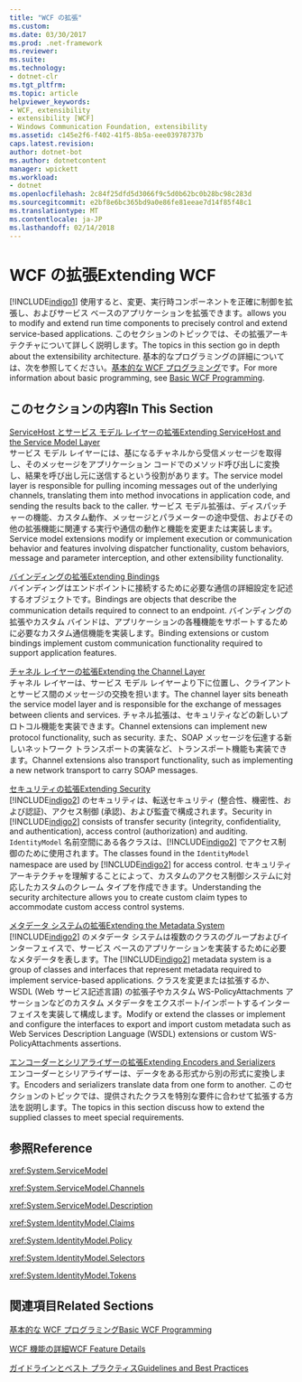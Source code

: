 ```yaml
---
title: "WCF の拡張"
ms.custom: 
ms.date: 03/30/2017
ms.prod: .net-framework
ms.reviewer: 
ms.suite: 
ms.technology:
- dotnet-clr
ms.tgt_pltfrm: 
ms.topic: article
helpviewer_keywords:
- WCF, extensibility
- extensibility [WCF]
- Windows Communication Foundation, extensibility
ms.assetid: c145e2f6-f402-41f5-8b5a-eee03978737b
caps.latest.revision: 
author: dotnet-bot
ms.author: dotnetcontent
manager: wpickett
ms.workload:
- dotnet
ms.openlocfilehash: 2c84f25dfd5d3066f9c5d0b62bc0b28bc98c283d
ms.sourcegitcommit: e2bf8e6bc365bd9a0e86fe81eeae7d14f85f48c1
ms.translationtype: MT
ms.contentlocale: ja-JP
ms.lasthandoff: 02/14/2018
---
```

# <a name="extending-wcf"></a><span data-ttu-id="0c854-102">WCF の拡張</span><span class="sxs-lookup"><span data-stu-id="0c854-102">Extending WCF</span></span>
[!INCLUDE[indigo1](../../../../includes/indigo1-md.md)] <span data-ttu-id="0c854-103">使用すると、変更、実行時コンポーネントを正確に制御を拡張し、およびサービス ベースのアプリケーションを拡張できます。</span><span class="sxs-lookup"><span data-stu-id="0c854-103">allows you to modify and extend run time components to precisely control and extend service-based applications.</span></span> <span data-ttu-id="0c854-104">このセクションのトピックでは、その拡張アーキテクチャについて詳しく説明します。</span><span class="sxs-lookup"><span data-stu-id="0c854-104">The topics in this section go in depth about the extensibility architecture.</span></span> <span data-ttu-id="0c854-105">基本的なプログラミングの詳細については、次を参照してください。[基本的な WCF プログラミング](../../../../docs/framework/wcf/basic-wcf-programming.md)です。</span><span class="sxs-lookup"><span data-stu-id="0c854-105">For more information about basic programming, see [Basic WCF Programming](../../../../docs/framework/wcf/basic-wcf-programming.md).</span></span>  
  
## <a name="in-this-section"></a><span data-ttu-id="0c854-106">このセクションの内容</span><span class="sxs-lookup"><span data-stu-id="0c854-106">In This Section</span></span>  
 [<span data-ttu-id="0c854-107">ServiceHost とサービス モデル レイヤーの拡張</span><span class="sxs-lookup"><span data-stu-id="0c854-107">Extending ServiceHost and the Service Model Layer</span></span>](../../../../docs/framework/wcf/extending/extending-servicehost-and-the-service-model-layer.md)  
 <span data-ttu-id="0c854-108">サービス モデル レイヤーには、基になるチャネルから受信メッセージを取得し、そのメッセージをアプリケーション コードでのメソッド呼び出しに変換し、結果を呼び出し元に送信するという役割があります。</span><span class="sxs-lookup"><span data-stu-id="0c854-108">The service model layer is responsible for pulling incoming messages out of the underlying channels, translating them into method invocations in application code, and sending the results back to the caller.</span></span>  <span data-ttu-id="0c854-109">サービス モデル拡張は、ディスパッチャーの機能、カスタム動作、メッセージとパラメーターの途中受信、およびその他の拡張機能に関連する実行や通信の動作と機能を変更または実装します。</span><span class="sxs-lookup"><span data-stu-id="0c854-109">Service model extensions modify or implement execution or communication behavior and features involving dispatcher functionality, custom behaviors, message and parameter interception, and other extensibility functionality.</span></span>  
  
 [<span data-ttu-id="0c854-110">バインディングの拡張</span><span class="sxs-lookup"><span data-stu-id="0c854-110">Extending Bindings</span></span>](../../../../docs/framework/wcf/extending/extending-bindings.md)  
 <span data-ttu-id="0c854-111">バインディングはエンドポイントに接続するために必要な通信の詳細設定を記述するオブジェクトです。</span><span class="sxs-lookup"><span data-stu-id="0c854-111">Bindings are objects that describe the communication details required to connect to an endpoint.</span></span> <span data-ttu-id="0c854-112">バインディングの拡張やカスタム バインドは、アプリケーションの各種機能をサポートするために必要なカスタム通信機能を実装します。</span><span class="sxs-lookup"><span data-stu-id="0c854-112">Binding extensions or custom bindings implement custom communication functionality required to support application features.</span></span>  
  
 [<span data-ttu-id="0c854-113">チャネル レイヤーの拡張</span><span class="sxs-lookup"><span data-stu-id="0c854-113">Extending the Channel Layer</span></span>](../../../../docs/framework/wcf/extending/extending-the-channel-layer.md)  
 <span data-ttu-id="0c854-114">チャネル レイヤーは、サービス モデル レイヤーより下に位置し、クライアントとサービス間のメッセージの交換を担います。</span><span class="sxs-lookup"><span data-stu-id="0c854-114">The channel layer sits beneath the service model layer and is responsible for the exchange of messages between clients and services.</span></span> <span data-ttu-id="0c854-115">チャネル拡張は、セキュリティなどの新しいプロトコル機能を実装できます。</span><span class="sxs-lookup"><span data-stu-id="0c854-115">Channel extensions can implement new protocol functionality, such as security.</span></span> <span data-ttu-id="0c854-116">また、SOAP メッセージを伝達する新しいネットワーク トランスポートの実装など、トランスポート機能も実装できます。</span><span class="sxs-lookup"><span data-stu-id="0c854-116">Channel extensions also transport functionality, such as implementing a new network transport to carry SOAP messages.</span></span>  
  
 [<span data-ttu-id="0c854-117">セキュリティの拡張</span><span class="sxs-lookup"><span data-stu-id="0c854-117">Extending Security</span></span>](../../../../docs/framework/wcf/extending/extending-security.md)  
 <span data-ttu-id="0c854-118">[!INCLUDE[indigo2](../../../../includes/indigo2-md.md)] のセキュリティは、転送セキュリティ (整合性、機密性、および認証)、アクセス制御 (承認)、および監査で構成されます。</span><span class="sxs-lookup"><span data-stu-id="0c854-118">Security in [!INCLUDE[indigo2](../../../../includes/indigo2-md.md)] consists of transfer security (integrity, confidentiality, and authentication), access control (authorization) and auditing.</span></span> <span data-ttu-id="0c854-119">`IdentityModel` 名前空間にある各クラスは、[!INCLUDE[indigo2](../../../../includes/indigo2-md.md)] でアクセス制御のために使用されます。</span><span class="sxs-lookup"><span data-stu-id="0c854-119">The classes found in the `IdentityModel` namespace are used by [!INCLUDE[indigo2](../../../../includes/indigo2-md.md)] for access control.</span></span> <span data-ttu-id="0c854-120">セキュリティ アーキテクチャを理解することによって、カスタムのアクセス制御システムに対応したカスタムのクレーム タイプを作成できます。</span><span class="sxs-lookup"><span data-stu-id="0c854-120">Understanding the security architecture allows you to create custom claim types to accommodate custom access control systems.</span></span>  
  
 [<span data-ttu-id="0c854-121">メタデータ システムの拡張</span><span class="sxs-lookup"><span data-stu-id="0c854-121">Extending the Metadata System</span></span>](../../../../docs/framework/wcf/extending/extending-the-metadata-system.md)  
 <span data-ttu-id="0c854-122">[!INCLUDE[indigo2](../../../../includes/indigo2-md.md)] のメタデータ システムは複数のクラスのグループおよびインターフェイスで、サービス ベースのアプリケーションを実装するために必要なメタデータを表します。</span><span class="sxs-lookup"><span data-stu-id="0c854-122">The [!INCLUDE[indigo2](../../../../includes/indigo2-md.md)] metadata system is a group of classes and interfaces that represent metadata required to implement service-based applications.</span></span> <span data-ttu-id="0c854-123">クラスを変更または拡張するか、WSDL (Web サービス記述言語) の拡張子やカスタム WS-PolicyAttachments アサーションなどのカスタム メタデータをエクスポート/インポートするインターフェイスを実装して構成します。</span><span class="sxs-lookup"><span data-stu-id="0c854-123">Modify or extend the classes or implement and configure the interfaces to export and import custom metadata such as Web Services Description Language (WSDL) extensions or custom WS-PolicyAttachments assertions.</span></span>  
  
 [<span data-ttu-id="0c854-124">エンコーダーとシリアライザーの拡張</span><span class="sxs-lookup"><span data-stu-id="0c854-124">Extending Encoders and Serializers</span></span>](../../../../docs/framework/wcf/extending/extending-encoders-and-serializers.md)  
 <span data-ttu-id="0c854-125">エンコーダーとシリアライザーは、データをある形式から別の形式に変換します。</span><span class="sxs-lookup"><span data-stu-id="0c854-125">Encoders and serializers translate data from one form to another.</span></span> <span data-ttu-id="0c854-126">このセクションのトピックでは、提供されたクラスを特別な要件に合わせて拡張する方法を説明します。</span><span class="sxs-lookup"><span data-stu-id="0c854-126">The topics in this section discuss how to extend the supplied classes to meet special requirements.</span></span>  
  
## <a name="reference"></a><span data-ttu-id="0c854-127">参照</span><span class="sxs-lookup"><span data-stu-id="0c854-127">Reference</span></span>  
 <xref:System.ServiceModel>  
  
 <xref:System.ServiceModel.Channels>  
  
 <xref:System.ServiceModel.Description>  
  
 <xref:System.IdentityModel.Claims>  
  
 <xref:System.IdentityModel.Policy>  
  
 <xref:System.IdentityModel.Selectors>  
  
 <xref:System.IdentityModel.Tokens>  
  
## <a name="related-sections"></a><span data-ttu-id="0c854-128">関連項目</span><span class="sxs-lookup"><span data-stu-id="0c854-128">Related Sections</span></span>  
 [<span data-ttu-id="0c854-129">基本的な WCF プログラミング</span><span class="sxs-lookup"><span data-stu-id="0c854-129">Basic WCF Programming</span></span>](../../../../docs/framework/wcf/basic-wcf-programming.md)  
  
 [<span data-ttu-id="0c854-130">WCF 機能の詳細</span><span class="sxs-lookup"><span data-stu-id="0c854-130">WCF Feature Details</span></span>](../../../../docs/framework/wcf/feature-details/index.md)  
  
 [<span data-ttu-id="0c854-131">ガイドラインとベスト プラクティス</span><span class="sxs-lookup"><span data-stu-id="0c854-131">Guidelines and Best Practices</span></span>](../../../../docs/framework/wcf/guidelines-and-best-practices.md)
